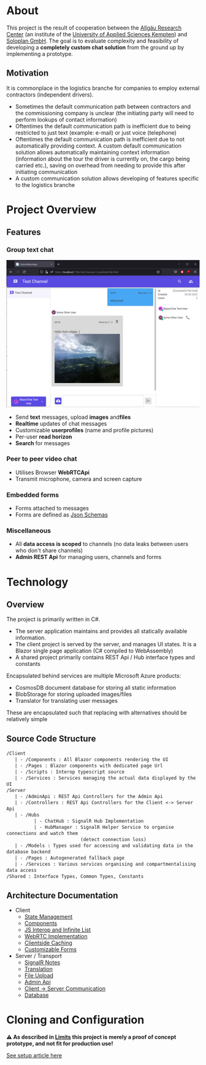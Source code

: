 # About

This project is the result of cooperation between the [Allgäu Research Center](https://www.hs-kempten.de/en/research/allgaeu-research-centre) (an institute of the [University of Applied Sciences Kempten](https://hs-kempten.de)) and [Soloplan GmbH](https://www.soloplan.de/). The goal is to evaluate complexity and feasibility of developing a **completely custom chat solution** from the ground up by implementing a prototype.

## Motivation

It is commonplace in the logistics branche for companies to employ external contractors (independent drivers).

- Sometimes the default communication path between contractors and the commissioning company is unclear (the initiating party will need to perform lookups of contact information)
- Oftentimes the default communication path is inefficient due to being restricted to just text (example: e-mail) or just voice (telephone)
- Oftentimes the default communication path is inefficient due to not automatically providing context. A custom default communication solution allows automatically maintaining context information (information about the tour the driver is currently on, the cargo being carried etc.), saving on overhead from needing to provide this after initiating communication
- A custom communication solution allows developing of features specific to the logistics branche

# Project Overview

## Features

### Group text chat

![Chat](./Documentation/chat-overview.png)

- Send **text** messages, upload **images** and**files**
- **Realtime** updates of chat messages
- Customizable **userprofiles** (name and profile pictures)
- Per-user **read horizon**
- **Search** for messages

### Peer to peer video chat

- Utilises Browser **WebRTCApi**
- Transmit microphone, camera and screen capture

### Embedded forms

- Forms attached to messages
- Forms are defined as [Json Schemas](https://json-schema.org/)

### Miscellaneous

- All **data access is scoped** to channels (no data leaks between users who don't share channels)
- **Admin REST Api** for managing users, channels and forms

# Technology

## Overview

The project is primarily written in C#.

- The server application maintains and provides all statically available information.
- The client project is served by the server, and manages UI states. It is a Blazor single page application (C# compiled to WebAssembly)
- A shared project primarily contains REST Api / Hub interface types and constants

Encapsulated behind services are multiple Microsoft Azure products:

- CosmosDB document database for storing all static information
- BlobStorage for storing uploaded images/files
- Translator for translating user messages

These are encapsulated such that replacing with alternatives should be relatively simple

## Source Code Structure

```
/Client
   | - /Components : All Blazor components rendering the UI
   | - /Pages : Blazor components with dedicated page Url
   | - /Scripts : Interop typescript source
   | - /Services : Services managing the actual data displayed by the UI
/Server
   | - /AdminApi : REST Api Controllers for the Admin Api
   | - /Controllers : REST Api Controllers for the Client <-> Server Api
   | - /Hubs
          | - ChatHub : SignalR Hub Implementation
          | - HubManager : SignalR Helper Service to organise connections and watch them
                           (detect connection loss)
   | - /Models : Types used for accessing and validating data in the database backend
   | - /Pages : Autogenerated fallback page
   | - /Services : Various services organising and compartmentalising data access
/Shared : Interface Types, Common Types, Constants
```

## Architecture Documentation

- Client
    - [State Management](Documentation/clientstates.md)
    - [Components](Documentation/components.md)
    - [JS Interop and Infinite List](Documentation/jsinterop.md)
    - [WebRTC Implementation](Documentation/webrtc.md)
    - [Clientside Caching](Documentation/clientsidecaching.md)
    - [Customizable Forms](Documentation/customforms.md)
- Server / Transport
    - [SignalR Notes](Documentation/signalr.md)
    - [Translation](Documentation/translation.md)
    - [File Upload](Documentation/fileupload.md)
    - [Admin Api](Documentation/adminapi.md)
    - [Client -> Server Communication](Documentation/clientapi.md)
    - [Database](database.md)

# Cloning and Configuration

**⚠ As described in [Limits](./Documentation/limits.md) this project is merely a proof of concept prototype, and not fit for production use!**

[See setup article here](./Documentation/setup.md)
